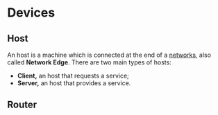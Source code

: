 # Devices

## Host

An host is a machine which is connected at the end of a [networks](/Systems%20and%20Networking/Unit%202/Networks.md), also called **Network Edge**. There are two main types of hosts:
- **Client,** an host that requests a service;
- **Server,** an host that provides a service.

## Router